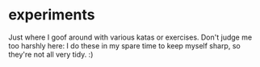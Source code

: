 experiments
===========

Just where I goof around with various katas or exercises. Don't judge me too harshly here: I do these in my spare time to keep myself sharp, so they're not all very tidy. :)
